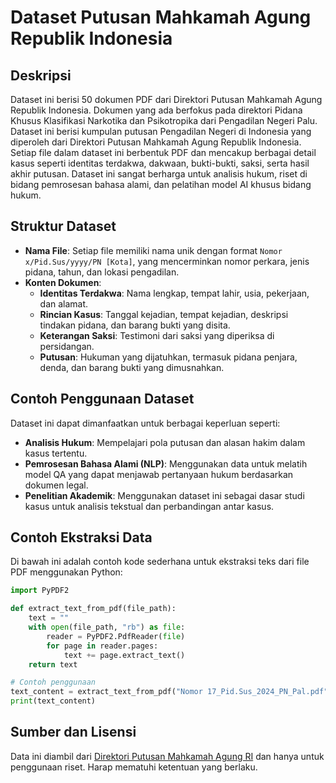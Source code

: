 # Dataset Putusan Mahkamah Agung Republik Indonesia

## Deskripsi
Dataset ini berisi 50 dokumen PDF dari Direktori Putusan Mahkamah Agung Republik Indonesia. Dokumen yang ada berfokus pada direktori Pidana Khusus Klasifikasi Narkotika dan Psikotropika dari Pengadilan Negeri Palu. 
Dataset ini berisi kumpulan putusan Pengadilan Negeri di Indonesia yang diperoleh dari Direktori Putusan Mahkamah Agung Republik Indonesia. Setiap file dalam dataset ini berbentuk PDF dan mencakup berbagai detail kasus seperti identitas terdakwa, dakwaan, bukti-bukti, saksi, serta hasil akhir putusan. Dataset ini sangat berharga untuk analisis hukum, riset di bidang pemrosesan bahasa alami, dan pelatihan model AI khusus bidang hukum.

## Struktur Dataset
- **Nama File**: Setiap file memiliki nama unik dengan format `Nomor x/Pid.Sus/yyyy/PN [Kota]`, yang mencerminkan nomor perkara, jenis pidana, tahun, dan lokasi pengadilan.
- **Konten Dokumen**:
  - **Identitas Terdakwa**: Nama lengkap, tempat lahir, usia, pekerjaan, dan alamat.
  - **Rincian Kasus**: Tanggal kejadian, tempat kejadian, deskripsi tindakan pidana, dan barang bukti yang disita.
  - **Keterangan Saksi**: Testimoni dari saksi yang diperiksa di persidangan.
  - **Putusan**: Hukuman yang dijatuhkan, termasuk pidana penjara, denda, dan barang bukti yang dimusnahkan.
  
## Contoh Penggunaan Dataset
Dataset ini dapat dimanfaatkan untuk berbagai keperluan seperti:
- **Analisis Hukum**: Mempelajari pola putusan dan alasan hakim dalam kasus tertentu.
- **Pemrosesan Bahasa Alami (NLP)**: Menggunakan data untuk melatih model QA yang dapat menjawab pertanyaan hukum berdasarkan dokumen legal.
- **Penelitian Akademik**: Menggunakan dataset ini sebagai dasar studi kasus untuk analisis tekstual dan perbandingan antar kasus.

## Contoh Ekstraksi Data
Di bawah ini adalah contoh kode sederhana untuk ekstraksi teks dari file PDF menggunakan Python:

```python
import PyPDF2

def extract_text_from_pdf(file_path):
    text = ""
    with open(file_path, "rb") as file:
        reader = PyPDF2.PdfReader(file)
        for page in reader.pages:
            text += page.extract_text()
    return text

# Contoh penggunaan
text_content = extract_text_from_pdf("Nomor 17_Pid.Sus_2024_PN_Pal.pdf")
print(text_content)
```

## Sumber dan Lisensi
Data ini diambil dari [Direktori Putusan Mahkamah Agung RI](https://putusan3.mahkamahagung.go.id/direktori.html) dan hanya untuk penggunaan riset. Harap mematuhi ketentuan yang berlaku.
